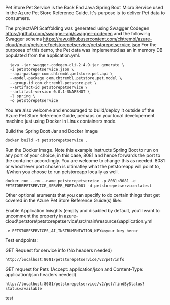 Pet Store Pet Service is the Back End Java Spring Boot Micro Service used in the Azure Pet Store Reference Guide. It's purpose is to deliver Pet data to consumers.

The project/API Scaffolding was generated using Swagger Codegen https://github.com/swagger-api/swagger-codegen and the following Swagger schema https://raw.githubusercontent.com/chtrembl/azure-cloud/main/petstore/petstorepetservice/petstorepetservice.json For the purposes of this demo, the Pet data was implemented as an in memory DB populated from the application.yml.

```
  java -jar swagger-codegen-cli-2.4.9.jar generate \
  -i petstorepetservice.json \
  --api-package com.chtrembl.petstore.pet.api \
  --model-package com.chtrembl.petstore.pet.model \
  --group-id com.chtrembl.petstore.pet \
  --artifact-id petstorepetservice \
  --artifact-version 0.0.1-SNAPSHOT \
  -l spring \
  -o petstorepetservice
```
You are also welcome and encouraged to build/deploy it outside of the Azure Pet Store Reference Guide, perhaps on your local developement machine just using Docker in Linux containers mode.

Build the Spring Boot Jar and Docker Image

```docker build -t petstorepetservice .```

Run the Docker Image. Note this example instructs Spring Boot to run on any port of your choice, in this case, 8081 and hence forwards the port to the container accordingly. You are welcome to change this as needed. 8081 or whochever port chosen is ultimatley what the petstoreapp will point to, if/when you choose to run petstoreapp locally as well.

```docker run --rm --name petstorepetservice -p 8081:8081 -e PETSTOREPETSERVICE_SERVER_PORT=8081 -d petstorepetservice:latest```

Other optional aruments that you can specify to do certain things that get covered in the Azure Pet Store Reference Guide(s) like:

Enable Application Inisghts (empty and disabled by default, you'll want to uncomment the property in azure-cloud\petstore\petstorepetservice\src\main\resources\application.yml

```-e PETSTORESERVICES_AI_INSTRUMENTATION_KEY=<your key here>```

Test endpoints:

GET Request for service info (No headers needed)

```http://localhost:8081/petstorepetservice/v2/pet/info```

GET request for Pets (Accept: application/json and Content-Type: application/json headers needed)

```http://localhost:8081/petstorepetservice/v2/pet/findByStatus?status=available```

test
